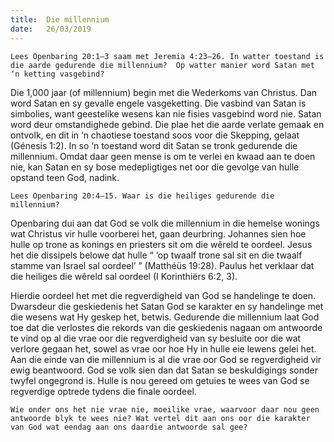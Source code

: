 ```yaml
---
title:  Die millennium
date:   26/03/2019
---
```


`Lees Openbaring 20:1–3 saam met Jeremia 4:23–26. In watter toestand is die aarde gedurende die millennium?  Op watter manier word Satan met ‘n ketting vasgebind?` 

Die 1,000 jaar (of millennium) begin met die Wederkoms van Christus. Dan word Satan en sy gevalle engele vasgeketting. Die vasbind van Satan is simbolies, want geestelike wesens kan nie fisies vasgebind word nie. Satan word deur omstandighede gebind. Die plae het die aarde verlate gemaak en ontvolk, en dit in ‘n chaotiese toestand soos voor die Skepping, gelaat (Génesis 1:2). In so ‘n toestand word dit Satan se tronk gedurende die millennium. Omdat daar geen mense is om te verlei en kwaad aan te doen nie, kan Satan en sy bose medepligtiges net oor die gevolge van hulle opstand teen God, nadink. 

`Lees Openbaring 20:4–15. Waar is die heiliges gedurende die millennium?` 

Openbaring dui aan dat God se volk die millennium in die hemelse wonings wat Christus vir hulle voorberei het, gaan deurbring. Johannes sien hoe hulle op trone as konings en priesters sit om die wêreld te oordeel. Jesus het die dissipels belowe dat hulle “ ‘op twaalf trone sal sit en die twaalf stamme van Israel sal oordeel’ ” (Matthéüs 19:28). Paulus het verklaar dat die heiliges die wêreld sal oordeel (I Korinthiërs 6:2, 3). 

Hierdie oordeel het met die regverdigheid van God se handelinge te doen. Dwarsdeur die geskiedenis het Satan God se karakter en sy handelinge met die wesens wat Hy geskep het, betwis. Gedurende die millennium laat God toe dat die verlostes die rekords van die geskiedenis nagaan om antwoorde te vind op al die vrae oor die regverdigheid van sy besluite oor die wat verlore gegaan het, sowel as vrae oor hoe Hy in hulle eie lewens gelei het. Aan die einde van die millennium is al die vrae oor God se regverdigheid vir ewig beantwoord. God se volk sien dan dat Satan se beskuldigings sonder twyfel ongegrond is. Hulle is nou gereed om getuies te wees van God se regverdige optrede tydens die finale oordeel. 

`Wie onder ons het nie vrae nie, moeilike vrae, waarvoor daar nou geen antwoorde blyk te wees nie? Wat vertel dit aan ons oor die karakter van God wat eendag aan ons daardie antwoorde sal gee?`